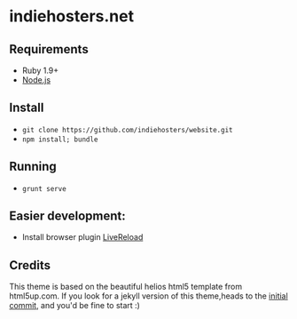 indiehosters.net
================

## Requirements
  * Ruby 1.9+
  * [Node.js](http://nodejs.org)

## Install
  * `git clone https://github.com/indiehosters/website.git`
  * `npm install; bundle`

## Running
  * `grunt serve`

## Easier development:
  * Install browser plugin [LiveReload](http://feedback.livereload.com/knowledgebase/articles/86242-how-do-i-install-and-use-the-browser-extensions-)

## Credits

This theme is based on the beautiful helios html5 template from html5up.com. If you look for a jekyll version of this theme,heads to the [initial commit](https://github.com/indiehosters/website/tree/83c6b86295cb43888b1a7e565a85045b641677db), and you'd be fine to start :)
